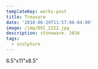 ```yaml
---
templateKey: works-post
title: Treasure
date: '2018-06-29T11:57:06-04:00'
image: /img/DSC_2222.jpg
description: stoneware. 2016
tags:
  - sculpture
---
```

6.5"x11"x8.5"
